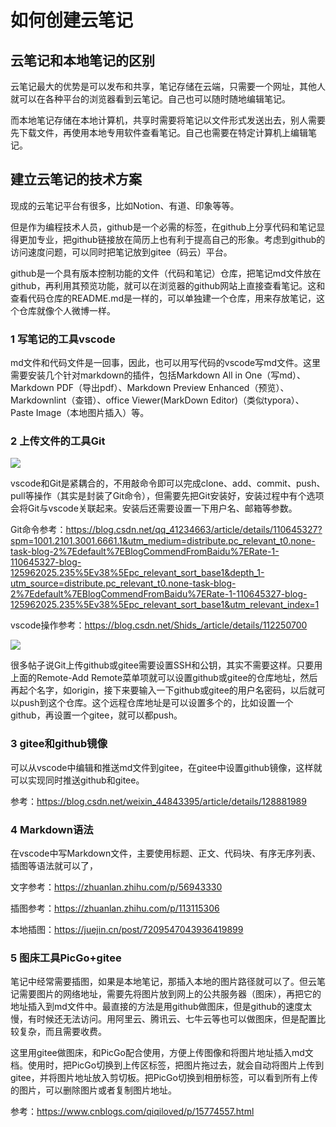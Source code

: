 # 如何创建云笔记

## 云笔记和本地笔记的区别

云笔记最大的优势是可以发布和共享，笔记存储在云端，只需要一个网址，其他人就可以在各种平台的浏览器看到云笔记。自己也可以随时随地编辑笔记。

而本地笔记存储在本地计算机，共享时需要将笔记以文件形式发送出去，别人需要先下载文件，再使用本地专用软件查看笔记。自己也需要在特定计算机上编辑笔记。

## 建立云笔记的技术方案

现成的云笔记平台有很多，比如Notion、有道、印象等等。

但是作为编程技术人员，github是一个必需的标签，在github上分享代码和笔记显得更加专业，把github链接放在简历上也有利于提高自己的形象。考虑到github的访问速度问题，可以同时把笔记放到gitee（码云）平台。

github是一个具有版本控制功能的文件（代码和笔记）仓库，把笔记md文件放在github，再利用其预览功能，就可以在浏览器的github网站上直接查看笔记。这和查看代码仓库的README.md是一样的，可以单独建一个仓库，用来存放笔记，这个仓库就像个人微博一样。

### 1 写笔记的工具vscode

md文件和代码文件是一回事，因此，也可以用写代码的vscode写md文件。这里需要安装几个针对markdown的插件，包括Markdown All in One（写md）、Markdown PDF（导出pdf）、Markdown Preview Enhanced（预览）、Markdownlint（查错）、office Viewer(MarkDown Editor)（类似typora）、Paste Image（本地图片插入）等。

### 2 上传文件的工具Git

![](https://gitee.com/zp80272/images/raw/master/a5618cf6e03859f3d45645b69b457b85_30b855bb48774d28ad22d79ada6ee759.png)

vscode和Git是紧耦合的，不用敲命令即可以完成clone、add、commit、push、pull等操作（其实是封装了Git命令），但需要先把Git安装好，安装过程中有个选项会将Git与vscode关联起来。安装后还需要设置一下用户名、邮箱等参数。

Git命令参考：https://blog.csdn.net/qq_41234663/article/details/110645327?spm=1001.2101.3001.6661.1&utm_medium=distribute.pc_relevant_t0.none-task-blog-2%7Edefault%7EBlogCommendFromBaidu%7ERate-1-110645327-blog-125962025.235%5Ev38%5Epc_relevant_sort_base1&depth_1-utm_source=distribute.pc_relevant_t0.none-task-blog-2%7Edefault%7EBlogCommendFromBaidu%7ERate-1-110645327-blog-125962025.235%5Ev38%5Epc_relevant_sort_base1&utm_relevant_index=1

vscode操作参考：https://blog.csdn.net/Shids_/article/details/112250700

![](https://gitee.com/zp80272/images/raw/master/20230815160115.png)

很多帖子说Git上传github或gitee需要设置SSH和公钥，其实不需要这样。只要用上面的Remote-Add Remote菜单项就可以设置github或gitee的仓库地址，然后再起个名字，如origin，接下来要输入一下github或gitee的用户名密码，以后就可以push到这个仓库。这个远程仓库地址是可以设置多个的，比如设置一个github，再设置一个gitee，就可以都push。

### 3 gitee和github镜像

可以从vscode中编辑和推送md文件到gitee，在gitee中设置github镜像，这样就可以实现同时推送github和gitee。

参考：https://blog.csdn.net/weixin_44843395/article/details/128881989

### 4 Markdown语法

在vscode中写Markdown文件，主要使用标题、正文、代码块、有序无序列表、插图等语法就可以了，

文字参考：https://zhuanlan.zhihu.com/p/56943330

插图参考：https://zhuanlan.zhihu.com/p/113115306

本地插图：https://juejin.cn/post/7209547043936419899

### 5 图床工具PicGo+gitee

笔记中经常需要插图，如果是本地笔记，那插入本地的图片路径就可以了。但云笔记需要图片的网络地址，需要先将图片放到网上的公共服务器（图床），再把它的地址插入到md文件中。最直接的方法是用github做图床，但是github的速度太慢，有时候还无法访问。用阿里云、腾讯云、七牛云等也可以做图床，但是配置比较复杂，而且需要收费。

这里用gitee做图床，和PicGo配合使用，方便上传图像和将图片地址插入md文档。使用时，把PicGo切换到上传区标签，把图片拖过去，就会自动将图片上传到gitee，并将图片地址放入剪切板。把PicGo切换到相册标签，可以看到所有上传的图片，可以删除图片或者复制图片地址。

参考：https://www.cnblogs.com/qiqiloved/p/15774557.html